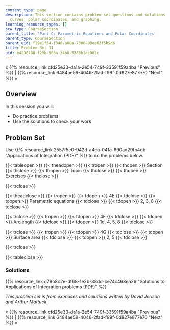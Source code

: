 ```yaml
---
content_type: page
description: This section contains problem set questions and solutions on parametric
  curves, polar coordinates, and graphing.
learning_resource_types: []
ocw_type: CourseSection
parent_title: 'Part C: Parametric Equations and Polar Coordinates'
parent_type: CourseSection
parent_uid: f19e1f54-f348-a68a-7308-89ee63f5b9d6
title: Problem Set 11
uid: b4238780-f29b-563a-34b0-5363b1ac982c
---
```


« {{% resource_link cfd25e33-da1a-2e54-749f-33591f59a4ba "Previous" %}} | {{% resource_link 6484ae59-4046-2fad-f99f-0d827e877e70 "Next" %}} »

Overview
--------

In this session you will:

*   Do practice problems
*   Use the solutions to check your work

Problem Set
-----------

Use {{% resource_link 2557f5e0-942d-a4ca-041a-690ad29fb4db "Applications of Integration (PDF)" %}} to do the problems below.

{{< tableopen >}}
{{< theadopen >}}
{{< tropen >}}
{{< thopen >}}
Section
{{< thclose >}}
{{< thopen >}}
Topic
{{< thclose >}}
{{< thopen >}}
Exercises
{{< thclose >}}

{{< trclose >}}

{{< theadclose >}}
{{< tropen >}}
{{< tdopen >}}
4E
{{< tdclose >}}
{{< tdopen >}}
Parametric equations
{{< tdclose >}}
{{< tdopen >}}
2, 3, 8
{{< tdclose >}}

{{< trclose >}}
{{< tropen >}}
{{< tdopen >}}
4F
{{< tdclose >}}
{{< tdopen >}}
Arclength
{{< tdclose >}}
{{< tdopen >}}
1d, 4, 5, 8
{{< tdclose >}}

{{< trclose >}}
{{< tropen >}}
{{< tdopen >}}
4G
{{< tdclose >}}
{{< tdopen >}}
Surface area
{{< tdclose >}}
{{< tdopen >}}
2, 5
{{< tdclose >}}

{{< trclose >}}

{{< tableclose >}}

### Solutions

{{% resource_link d79b8c2e-df68-1e2b-38dd-ce74c468ea26 "Solutions to Applications of Integration problems (PDF)" %}}

_This problem set is from exercises and solutions written by David Jerison and Arthur Mattuck._

« {{% resource_link cfd25e33-da1a-2e54-749f-33591f59a4ba "Previous" %}} | {{% resource_link 6484ae59-4046-2fad-f99f-0d827e877e70 "Next" %}} »